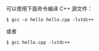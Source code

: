可以使用下面命令编译 C++ 源文件：

```shell
$ gcc -o hello hello.cpp -lstdc++
```

或者

```shell
$ gcc hello.cpp -lstdc++
```

